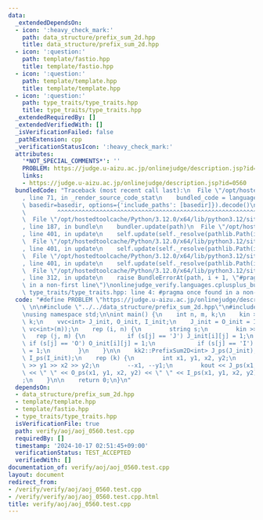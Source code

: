```yaml
---
data:
  _extendedDependsOn:
  - icon: ':heavy_check_mark:'
    path: data_structure/prefix_sum_2d.hpp
    title: data_structure/prefix_sum_2d.hpp
  - icon: ':question:'
    path: template/fastio.hpp
    title: template/fastio.hpp
  - icon: ':question:'
    path: template/template.hpp
    title: template/template.hpp
  - icon: ':question:'
    path: type_traits/type_traits.hpp
    title: type_traits/type_traits.hpp
  _extendedRequiredBy: []
  _extendedVerifiedWith: []
  _isVerificationFailed: false
  _pathExtension: cpp
  _verificationStatusIcon: ':heavy_check_mark:'
  attributes:
    '*NOT_SPECIAL_COMMENTS*': ''
    PROBLEM: https://judge.u-aizu.ac.jp/onlinejudge/description.jsp?id=0560
    links:
    - https://judge.u-aizu.ac.jp/onlinejudge/description.jsp?id=0560
  bundledCode: "Traceback (most recent call last):\n  File \"/opt/hostedtoolcache/Python/3.12.0/x64/lib/python3.12/site-packages/onlinejudge_verify/documentation/build.py\"\
    , line 71, in _render_source_code_stat\n    bundled_code = language.bundle(stat.path,\
    \ basedir=basedir, options={'include_paths': [basedir]}).decode()\n          \
    \         ^^^^^^^^^^^^^^^^^^^^^^^^^^^^^^^^^^^^^^^^^^^^^^^^^^^^^^^^^^^^^^^^^^^^^^^^^^^^^^^^^\n\
    \  File \"/opt/hostedtoolcache/Python/3.12.0/x64/lib/python3.12/site-packages/onlinejudge_verify/languages/cplusplus.py\"\
    , line 187, in bundle\n    bundler.update(path)\n  File \"/opt/hostedtoolcache/Python/3.12.0/x64/lib/python3.12/site-packages/onlinejudge_verify/languages/cplusplus_bundle.py\"\
    , line 401, in update\n    self.update(self._resolve(pathlib.Path(included), included_from=path))\n\
    \  File \"/opt/hostedtoolcache/Python/3.12.0/x64/lib/python3.12/site-packages/onlinejudge_verify/languages/cplusplus_bundle.py\"\
    , line 401, in update\n    self.update(self._resolve(pathlib.Path(included), included_from=path))\n\
    \  File \"/opt/hostedtoolcache/Python/3.12.0/x64/lib/python3.12/site-packages/onlinejudge_verify/languages/cplusplus_bundle.py\"\
    , line 401, in update\n    self.update(self._resolve(pathlib.Path(included), included_from=path))\n\
    \  File \"/opt/hostedtoolcache/Python/3.12.0/x64/lib/python3.12/site-packages/onlinejudge_verify/languages/cplusplus_bundle.py\"\
    , line 312, in update\n    raise BundleErrorAt(path, i + 1, \"#pragma once found\
    \ in a non-first line\")\nonlinejudge_verify.languages.cplusplus_bundle.BundleErrorAt:\
    \ type_traits/type_traits.hpp: line 4: #pragma once found in a non-first line\n"
  code: "#define PROBLEM \"https://judge.u-aizu.ac.jp/onlinejudge/description.jsp?id=0560\"\
    \ \n\n#include \"../../data_structure/prefix_sum_2d.hpp\"\n#include \"../../template/template.hpp\"\
    \nusing namespace std;\n\nint main() {\n    int n, m, k;\n    kin >> n >> m >>\
    \ k;\n    vvc<int> J_init, O_init, I_init;\n    J_init = O_init = I_init = vvc<int>(n,\
    \ vc<int>(m));\n    rep (i, n) {\n        string s;\n        kin >> s;\n     \
    \   rep (j, m) {\n            if (s[j] == 'J') J_init[i][j] = 1;\n           \
    \ if (s[j] == 'O') O_init[i][j] = 1;\n            if (s[j] == 'I') I_init[i][j]\
    \ = 1;\n        }\n    }\n\n    kk2::PrefixSum2D<int> J_ps(J_init), O_ps(O_init),\
    \ I_ps(I_init);\n    rep (k) {\n        int x1, y1, x2, y2;\n        kin >> x1\
    \ >> y1 >> x2 >> y2;\n        --x1, --y1;\n        kout << J_ps(x1, y1, x2, y2)\
    \ << \" \" << O_ps(x1, y1, x2, y2) << \" \" << I_ps(x1, y1, x2, y2) << \"\\n\"\
    ;\n    }\n\n    return 0;\n}\n"
  dependsOn:
  - data_structure/prefix_sum_2d.hpp
  - template/template.hpp
  - template/fastio.hpp
  - type_traits/type_traits.hpp
  isVerificationFile: true
  path: verify/aoj/aoj_0560.test.cpp
  requiredBy: []
  timestamp: '2024-10-17 02:51:45+09:00'
  verificationStatus: TEST_ACCEPTED
  verifiedWith: []
documentation_of: verify/aoj/aoj_0560.test.cpp
layout: document
redirect_from:
- /verify/verify/aoj/aoj_0560.test.cpp
- /verify/verify/aoj/aoj_0560.test.cpp.html
title: verify/aoj/aoj_0560.test.cpp
---
```

